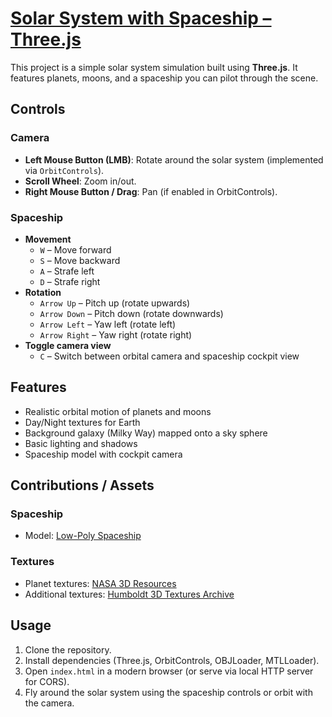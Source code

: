 # [Solar System with Spaceship – Three.js](https://codesandbox.io/p/sandbox/sistema-planetario-8gwsjl)

This project is a simple solar system simulation built using **Three.js**. It features planets, moons, and a spaceship you can pilot through the scene.

## Controls

### Camera
- **Left Mouse Button (LMB)**: Rotate around the solar system (implemented via `OrbitControls`).
- **Scroll Wheel**: Zoom in/out.
- **Right Mouse Button / Drag**: Pan (if enabled in OrbitControls).

### Spaceship
- **Movement**
  - `W` – Move forward
  - `S` – Move backward
  - `A` – Strafe left
  - `D` – Strafe right
- **Rotation**
  - `Arrow Up` – Pitch up (rotate upwards)
  - `Arrow Down` – Pitch down (rotate downwards)
  - `Arrow Left` – Yaw left (rotate left)
  - `Arrow Right` – Yaw right (rotate right)
- **Toggle camera view**
  - `C` – Switch between orbital camera and spaceship cockpit view

## Features
- Realistic orbital motion of planets and moons
- Day/Night textures for Earth
- Background galaxy (Milky Way) mapped onto a sky sphere
- Basic lighting and shadows
- Spaceship model with cockpit camera

## Contributions / Assets

### Spaceship
- Model: [Low-Poly Spaceship](https://free3d.com/3d-model/low-poly-spaceship-37605.html)

### Textures
- Planet textures: [NASA 3D Resources](https://github.com/nasa/NASA-3D-Resources/tree/master/Images%20and%20Textures)
- Additional textures: [Humboldt 3D Textures Archive](https://gis.humboldt.edu/Archive/GISData/2019/WGS84_Geographic/3DTextures)

## Usage
1. Clone the repository.
2. Install dependencies (Three.js, OrbitControls, OBJLoader, MTLLoader).
3. Open `index.html` in a modern browser (or serve via local HTTP server for CORS).
4. Fly around the solar system using the spaceship controls or orbit with the camera.

